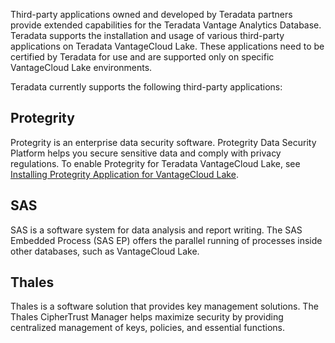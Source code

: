 Third-party applications owned and developed by Teradata partners provide extended capabilities for the Teradata Vantage Analytics Database. Teradata supports the installation and usage of various third-party applications on Teradata VantageCloud Lake. These applications need to be certified by Teradata for use and are supported only on specific VantageCloud Lake environments.

Teradata currently supports the following third-party applications:

## Protegrity


Protegrity is an enterprise data security software. Protegrity Data Security Platform helps you secure sensitive data and comply with privacy regulations. To enable Protegrity for Teradata VantageCloud Lake, see [Installing Protegrity Application for VantageCloud Lake](https://docs.teradata.com/access/sources/dita/topic?dita:topicPath=bdz1707141094808.dita).

## SAS


SAS is a software system for data analysis and report writing. The SAS Embedded Process (SAS EP) offers the parallel running of processes inside other databases, such as VantageCloud Lake.

## Thales


Thales is a software solution that provides key management solutions. The Thales CipherTrust Manager helps maximize security by providing centralized management of keys, policies, and essential functions.

